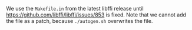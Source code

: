 We use the `Makefile.in` from the latest libffi release until https://github.com/libffi/libffi/issues/853 is fixed.
Note that we cannot add the file as a patch, because `./autogen.sh` overwrites the file.
